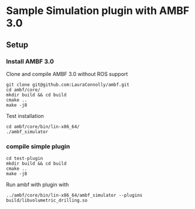 # Sample Simulation plugin with AMBF 3.0

## Setup

### Install AMBF 3.0

Clone and compile AMBF 3.0 without ROS support

```
git clone git@github.com:LauraConnolly/ambf.git
cd ambf/core/
mkdir build && cd build
cmake ..
make -j8
```

Test installation
```
cd ambf/core/bin/lin-x86_64/
./ambf_simulator
```

### compile simple plugin

```
cd test-plugin
mkdir build && cd build
cmake ..
make -j8
```

Run ambf with plugin with
```
../ambf/core/bin/lin-x86_64/ambf_simulator --plugins build/libvolumetric_drilling.so
```
